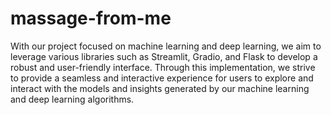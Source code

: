   # massage-from-me
With our project focused on machine learning and deep learning, we aim to leverage various libraries such as Streamlit, Gradio, and Flask to develop a robust and user-friendly interface. Through this implementation, we strive to provide a seamless and interactive experience for users to explore and interact with the models and insights generated by our machine learning and deep learning algorithms.
